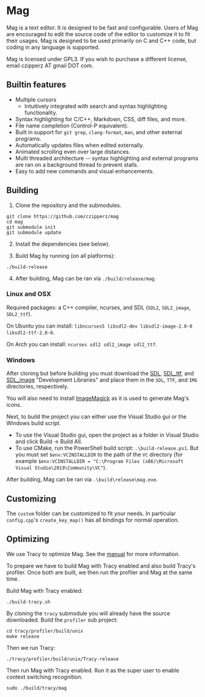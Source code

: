 # Mag

Mag is a text editor.  It is designed to be fast and configurable.  Users of Mag are encouraged to
edit the source code of the editor to customize it to fit their usages.  Mag is designed to be used
primarily on C and C++ code, but coding in any language is supported.

Mag is licensed under GPL3.  If you wish to purchase a
different license, email czipperz AT gmail DOT com.

## Builtin features
* Multiple cursors
  - Intuitively integrated with search and syntax highlighting functionality.
* Syntax highlighting for C/C++, Markdown, CSS, diff files, and more.
* File name completion (Control-P equivalent).
* Built in support for `git grep`, `clang-format`, `man`, and other external programs.
* Automatically updates files when edited externally.
* Animated scrolling even over large distances.
* Multi threaded architecture -- syntax highlighting and external
  programs are ran on a background thread to prevent stalls.
* Easy to add new commands and visual enhancements.

## Building

1. Clone the repository and the submodules.

```
git clone https://github.com/czipperz/mag
cd mag
git submodule init
git submodule update
```

2. Install the dependencies (see below).

3. Build Mag by running (on all platforms):

```
./build-release
```

4. After building, Mag can be ran via `./build/release/mag`.

### Linux and OSX

Required packages: a C++ compiler, ncurses, and SDL (`SDL2`, `SDL2_image`, `SDL2_ttf`).

On Ubuntu you can install: `libncurses5 libsdl2-dev libsdl2-image-2.0-0 libsdl2-ttf-2.0-0`.

On Arch you can install: `ncurses sdl2 sdl2_image sdl2_ttf`.

### Windows

After cloning but before building you must download the [SDL], [SDL_ttf], and [SDL_image]
"Development Libraries" and place them in the `SDL`, `TTF`, and `IMG` directories, respectively.

[SDL]: https://www.libsdl.org/download-2.0.php
[SDL_ttf]: https://www.libsdl.org/projects/SDL_ttf/
[SDL_image]: https://www.libsdl.org/projects/SDL_image/

You will also need to install [ImageMagick] as it is used to generate Mag's icons.

[ImageMagick]: https://imagemagick.org/script/download.php

Next, to build the project you can either use the Visual Studio gui or the Windows build script.

* To use the Visual Studio gui, open the project as a
  folder in Visual Studio and click Build -> Build All.
* To use CMake, run the PowerShell build script: `.\build-release.ps1`.  But you must set
  `$env:VCINSTALLDIR` to the path of the `VC` directory (for example `$env:VCINSTALLDIR =
  "C:\Program Files (x86)\Microsoft Visual Studio\2019\Community\VC"`).

After building, Mag can be ran via `.\build\release\mag.exe`.

## Customizing
The `custom` folder can be customized to fit your needs.  In particular `config.cpp`'s
`create_key_map()` has all bindings for normal operation.

## Optimizing
We use Tracy to optimize Mag.  See the
[manual](https://bitbucket.com/wolfpld/tracy/downloads/tracy.pdf) for more information.

To prepare we have to build Mag with Tracy enabled and also build Tracy's profiler.  Once both are
built, we then run the profiler and Mag at the same time.

Build Mag with Tracy enabled:
```
./build-tracy.sh
```

By cloning the `tracy` submodule you will already have the source downloaded.  Build the `profiler`
sub project:
```
cd tracy/profiler/build/unix
make release
```

Then we run Tracy:
```
./tracy/profiler/build/unix/Tracy-release
```

Then run Mag with Tracy enabled.  Run it as the super user to enable context switching recognition.
```
sudo ./build/tracy/mag
```
